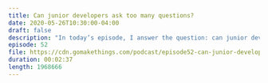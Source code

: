 ```yaml
---
title: Can junior developers ask too many questions?
date: 2020-05-26T10:30:00-04:00
draft: false
description: "In today’s episode, I answer the question: can junior developers ask too many questions?"
episode: 52
file: https://cdn.gomakethings.com/podcast/episode52-can-junior-developers-ask-too-many-questions.mp3
duration: 00:02:37
length: 1968666
---
```

